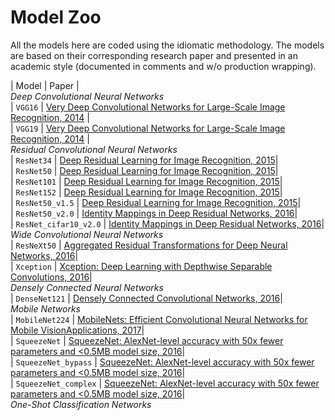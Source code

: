 # Model Zoo

All the models here are coded using the idiomatic methodology. The models are based on their corresponding research paper and
presented in an academic style (documented in comments and w/o production wrapping).

| Model       | Paper |<br/>
*Deep Convolutional Neural Networks*<br/>
| `VGG16`     | [Very Deep Convolutional Networks for Large-Scale Image Recognition, 2014](https://arxiv.org/pdf/1409.1556.pdf) |<br/>
| `VGG19`     | [Very Deep Convolutional Networks for Large-Scale Image Recognition, 2014](https://arxiv.org/pdf/1409.1556.pdf) |<br/>
*Residual Convolutional Neural Networks*<br/>
| `ResNet34`  | [Deep Residual Learning for Image Recognition, 2015](https://arxiv.org/pdf/1512.03385.pdf)|<br/>
| `ResNet50`  | [Deep Residual Learning for Image Recognition, 2015](https://arxiv.org/pdf/1512.03385.pdf)|<br/>
| `ResNet101` | [Deep Residual Learning for Image Recognition, 2015](https://arxiv.org/pdf/1512.03385.pdf)|<br/>
| `ResNet152` | [Deep Residual Learning for Image Recognition, 2015](https://arxiv.org/pdf/1512.03385.pdf)|<br/>
| `ResNet50_v1.5`  | [Deep Residual Learning for Image Recognition, 2015](https://arxiv.org/pdf/1512.03385.pdf)|<br/>
| `ResNet50_v2.0`  | [Identity Mappings in Deep Residual Networks, 2016](https://arxiv.org/pdf/1603.05027.pdf)|<br/>
| `ResNet_cifar10_v2.0`  | [Identity Mappings in Deep Residual Networks, 2016](https://arxiv.org/pdf/1603.05027.pdf)|<br/>
*Wide Convolutional Neural Networks*<br/>
| `ResNeXt50`  | [Aggregated Residual Transformations for Deep Neural Networks, 2016](https://arxiv.org/pdf/1611.05431.pdf)|<br/>
| `Xception`   | [Xception: Deep Learning with Depthwise Separable Convolutions, 2016](https://arxiv.org/pdf/1610.02357.pdf)|<br/>
*Densely Connected Neural Networks*<br/>
| `DenseNet121` | [Densely Connected Convolutional Networks, 2016](https://arxiv.org/pdf/1608.06993.pdf)|<br/>
*Mobile Networks*<br/>
| `MobileNet224` | [MobileNets: Efficient Convolutional Neural Networks for Mobile VisionApplications, 2017](https://arxiv.org/pdf/1704.04861.pdf)|<br/>
| `SqueezeNet` |  [SqueezeNet: AlexNet-level accuracy with 50x fewer parameters and <0.5MB model size, 2016](https://arxiv.org/pdf/1602.07360.pdf)|<br/>
| `SqueezeNet_bypass` |  [SqueezeNet: AlexNet-level accuracy with 50x fewer parameters and <0.5MB model size, 2016](https://arxiv.org/pdf/1602.07360.pdf)|<br/>
| `SqueezeNet_complex` |  [SqueezeNet: AlexNet-level accuracy with 50x fewer parameters and <0.5MB model size, 2016](https://arxiv.org/pdf/1602.07360.pdf)|<br/>
*One-Shot Classification Networks*</br>

